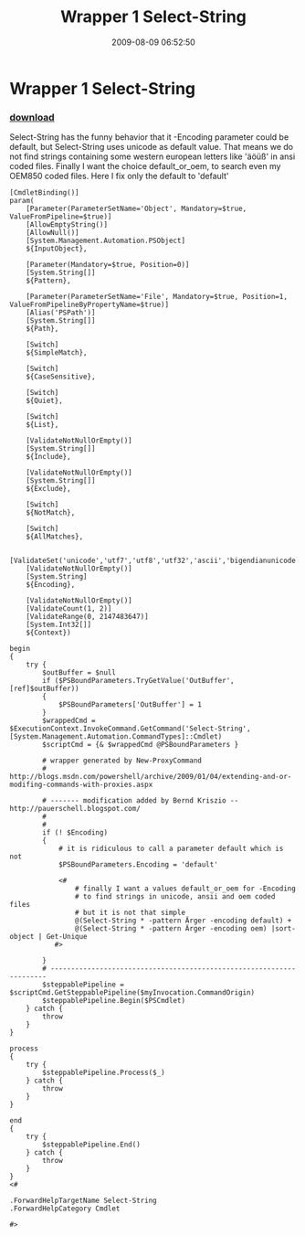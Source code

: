 ﻿---
pid:            1261
poster:         Bernd Kriszio
title:          Wrapper 1 Select-String 
date:           2009-08-09 06:52:50
format:         posh
parent:         0
parent:         0

---

# Wrapper 1 Select-String 

### [download](1261.ps1)

Select-String has the funny behavior that it -Encoding parameter could be default, but Select-String uses unicode as default value. That means we do not find strings containing some western european letters like 'äöüß' in ansi coded files. Finally I want the choice default_or_oem, to search even my OEM850 coded files.  Here I fix only the default to 'default'   

```posh
[CmdletBinding()]
param(
    [Parameter(ParameterSetName='Object', Mandatory=$true, ValueFromPipeline=$true)]
    [AllowEmptyString()]
    [AllowNull()]
    [System.Management.Automation.PSObject]
    ${InputObject},

    [Parameter(Mandatory=$true, Position=0)]
    [System.String[]]
    ${Pattern},

    [Parameter(ParameterSetName='File', Mandatory=$true, Position=1, ValueFromPipelineByPropertyName=$true)]
    [Alias('PSPath')]
    [System.String[]]
    ${Path},

    [Switch]
    ${SimpleMatch},

    [Switch]
    ${CaseSensitive},

    [Switch]
    ${Quiet},

    [Switch]
    ${List},

    [ValidateNotNullOrEmpty()]
    [System.String[]]
    ${Include},

    [ValidateNotNullOrEmpty()]
    [System.String[]]
    ${Exclude},

    [Switch]
    ${NotMatch},

    [Switch]
    ${AllMatches},

    [ValidateSet('unicode','utf7','utf8','utf32','ascii','bigendianunicode','default','oem')]
    [ValidateNotNullOrEmpty()]
    [System.String]
    ${Encoding},

    [ValidateNotNullOrEmpty()]
    [ValidateCount(1, 2)]
    [ValidateRange(0, 2147483647)]
    [System.Int32[]]
    ${Context})

begin
{
    try {
        $outBuffer = $null
        if ($PSBoundParameters.TryGetValue('OutBuffer', [ref]$outBuffer))
        {
            $PSBoundParameters['OutBuffer'] = 1
        }
        $wrappedCmd = $ExecutionContext.InvokeCommand.GetCommand('Select-String', [System.Management.Automation.CommandTypes]::Cmdlet)
        $scriptCmd = {& $wrappedCmd @PSBoundParameters }
           
        # wrapper generated by New-ProxyCommand
        # http://blogs.msdn.com/powershell/archive/2009/01/04/extending-and-or-modifing-commands-with-proxies.aspx 

        # ------- modification added by Bernd Kriszio -- http://pauerschell.blogspot.com/
        # 
        #
        if (! $Encoding)
        {
            # it is ridiculous to call a parameter default which is not
            $PSBoundParameters.Encoding = 'default'

            <#
                # finally I want a values default_or_oem for -Encoding
                # to find strings in unicode, ansii and oem coded files
                # but it is not that simple
                @(Select-String * -pattern Ärger -encoding default) +
                @(Select-String * -pattern Ärger -encoding oem) |sort-object | Get-Unique
           #> 
          
        }
        # ---------------------------------------------------------------------
        $steppablePipeline = $scriptCmd.GetSteppablePipeline($myInvocation.CommandOrigin)
        $steppablePipeline.Begin($PSCmdlet)
    } catch {
        throw
    }
}

process
{
    try {
        $steppablePipeline.Process($_)
    } catch {
        throw
    }
}

end
{
    try {
        $steppablePipeline.End()
    } catch {
        throw
    }
}
<#

.ForwardHelpTargetName Select-String
.ForwardHelpCategory Cmdlet

#>


```
